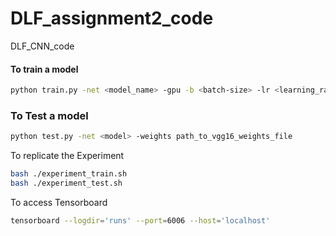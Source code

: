 # DLF_assignment2_code
DLF_CNN_code

#### To train a model
```bash
python train.py -net <model_name> -gpu -b <batch-size> -lr <learning_rate> 
```

### To Test a model
```bash
python test.py -net <model> -weights path_to_vgg16_weights_file
```

To replicate the Experiment
```bash
bash ./experiment_train.sh
bash ./experiment_test.sh
```

To access Tensorboard
```bash
tensorboard --logdir='runs' --port=6006 --host='localhost'
```


